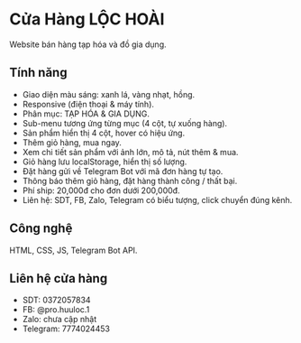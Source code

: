 # Cửa Hàng LỘC HOÀI

Website bán hàng tạp hóa và đồ gia dụng.

## Tính năng

- Giao diện màu sáng: xanh lá, vàng nhạt, hồng.
- Responsive (điện thoại & máy tính).
- Phân mục: TẠP HÓA & GIA DỤNG.
- Sub-menu tương ứng từng mục (4 cột, tự xuống hàng).
- Sản phẩm hiển thị 4 cột, hover có hiệu ứng.
- Thêm giỏ hàng, mua ngay.
- Xem chi tiết sản phẩm với ảnh lớn, mô tả, nút thêm & mua.
- Giỏ hàng lưu localStorage, hiển thị số lượng.
- Đặt hàng gửi về Telegram Bot với mã đơn hàng tự tạo.
- Thông báo thêm giỏ hàng, đặt hàng thành công / thất bại.
- Phí ship: 20,000đ cho đơn dưới 200,000đ.
- Liên hệ: SDT, FB, Zalo, Telegram có biểu tượng, click chuyển đúng kênh.

## Công nghệ

HTML, CSS, JS, Telegram Bot API.

## Liên hệ cửa hàng

- SDT: 0372057834  
- FB: @pro.huuloc.1  
- Zalo: chưa cập nhật  
- Telegram: 7774024453  
